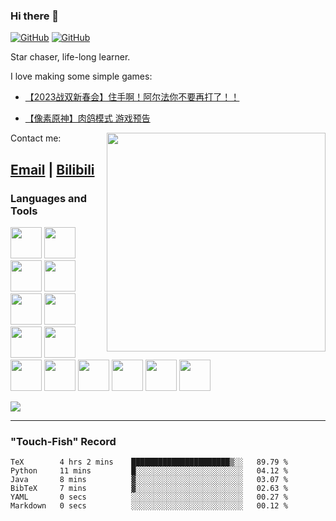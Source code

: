 ### Hi there 👋

[![GitHub](https://img.shields.io/github/followers/Okabe-Rintarou-0?style=social)](https://github.com/Okabe-Rintarou-0) [![GitHub](https://img.shields.io/github/stars/Okabe-Rintarou-0?style=social)](https://github.com/Okabe-Rintarou-0)

Star chaser, life-long learner.

I love making some simple games:

+ [【2023战双新春会】住手啊！阿尔法你不要再打了！！](https://www.bilibili.com/video/BV1GG4y127S1/?spm_id_from=333.999.0.0)

+ [【像素原神】肉鸽模式 游戏预告](https://www.bilibili.com/video/BV13v411g7zv/?spm_id_from=333.337.search-card.all.click)

<img src="https://little.kylerconway.com/images/golang-what.gif" width="350" align="right"/>

Contact me:

[Email](mailto:923048992@sjtu.edu.cn) | [Bilibili](https://space.bilibili.com/5200237)
----

### Languages and Tools

<code><img height="50" src="https://github.com/yurijserrano/Github-Profile-Readme-Logos/blob/master/programming%20languages/c%2B%2B.svg"></code>
<code><img height="50" src="https://raw.githubusercontent.com/yurijserrano/Github-Profile-Readme-Logos/df5bacba92a025537970ad7ad34a1c54e1aa6869/programming%20languages/c.svg"></code>
<code><img height="50" src="https://raw.githubusercontent.com/yurijserrano/Github-Profile-Readme-Logos/df5bacba92a025537970ad7ad34a1c54e1aa6869/programming%20languages/go.svg"></code>
<code><img height="50" src="https://raw.githubusercontent.com/yurijserrano/Github-Profile-Readme-Logos/df5bacba92a025537970ad7ad34a1c54e1aa6869/programming%20languages/java.svg"></code>
<code><img height="50" src="https://raw.githubusercontent.com/yurijserrano/Github-Profile-Readme-Logos/df5bacba92a025537970ad7ad34a1c54e1aa6869/programming%20languages/python.svg"></code>
<code><img height="50" src="https://github.com/yurijserrano/Github-Profile-Readme-Logos/blob/master/programming%20languages/javascript.svg"></code>
<code><img height="50" src="https://raw.githubusercontent.com/yurijserrano/Github-Profile-Readme-Logos/df5bacba92a025537970ad7ad34a1c54e1aa6869/programming%20languages/c%23.svg"></code>
<code><img height="50" src="https://raw.githubusercontent.com/yurijserrano/Github-Profile-Readme-Logos/df5bacba92a025537970ad7ad34a1c54e1aa6869/databases/mysql.svg"></code>
<code><img height="50" src="https://raw.githubusercontent.com/yurijserrano/Github-Profile-Readme-Logos/df5bacba92a025537970ad7ad34a1c54e1aa6869/frameworks/react.svg"></code>
<code><img height="50" src="https://raw.githubusercontent.com/yurijserrano/Github-Profile-Readme-Logos/df5bacba92a025537970ad7ad34a1c54e1aa6869/frameworks/spring.svg"></code>
<code><img height="50" src="https://raw.githubusercontent.com/yurijserrano/Github-Profile-Readme-Logos/df5bacba92a025537970ad7ad34a1c54e1aa6869/cloud/docker.svg"></code>
<code><img height="50" src="https://github.com/yurijserrano/Github-Profile-Readme-Logos/blob/master/tools/unity.png?raw=true"></code>
<code><img height="50" src="https://raw.githubusercontent.com/yurijserrano/Github-Profile-Readme-Logos/f994c418a134b58c4aec11152f6a4a33fa89da26/programming%20languages/dart.svg"></code>
<code><img height="50" src="https://www.vectorlogo.zone/logos/pytorch/pytorch-icon.svg"></code>

![](https://github-readme-stats.vercel.app/api/top-langs/?username=Okabe-Rintarou-0&layout=compact&langs_count=12&hide=makefile,tex,perl,shell)

----
### "Touch-Fish" Record


<!--START_SECTION:waka-->

```text
TeX        4 hrs 2 mins    ██████████████████████▒░░   89.79 %
Python     11 mins         █░░░░░░░░░░░░░░░░░░░░░░░░   04.12 %
Java       8 mins          ▓░░░░░░░░░░░░░░░░░░░░░░░░   03.07 %
BibTeX     7 mins          ▓░░░░░░░░░░░░░░░░░░░░░░░░   02.63 %
YAML       0 secs          ░░░░░░░░░░░░░░░░░░░░░░░░░   00.27 %
Markdown   0 secs          ░░░░░░░░░░░░░░░░░░░░░░░░░   00.12 %
```

<!--END_SECTION:waka-->


